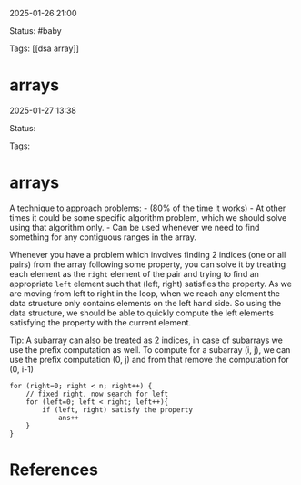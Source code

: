 
2025-01-26 21:00

Status: #baby 

Tags: [[dsa array]]


# arrays


2025-01-27 13:38

Status:

Tags:


# arrays


A technique to approach problems: 
    - (80% of the time it works)
    - At other times it could be some specific algorithm problem, which we should solve using that algorithm only.
    - Can be used whenever we need to find something for any contiguous ranges in the array.

Whenever you have a problem which involves finding 2 indices (one or all pairs) from the array following some property, you can solve it by treating each element
as the `right` element of the pair and trying to find an appropriate `left` element such that (left, right) satisfies the property. As we are moving from left to 
right in the loop, when we reach any element the data structure only contains elements on the left hand side. So using the data structure, we should be able to quickly
compute the left elements satisfying the property with the current element.

Tip: A subarray can also be treated as 2 indices, in case of subarrays we use the prefix computation as well. To compute for a subarray (i, j), we can use the prefix computation
(0, j) and from that remove the computation for (0, i-1)

```
for (right=0; right < n; right++) {
    // fixed right, now search for left
    for (left=0; left < right; left++){
        if (left, right) satisfy the property
            ans++
    }
}
```


# References
